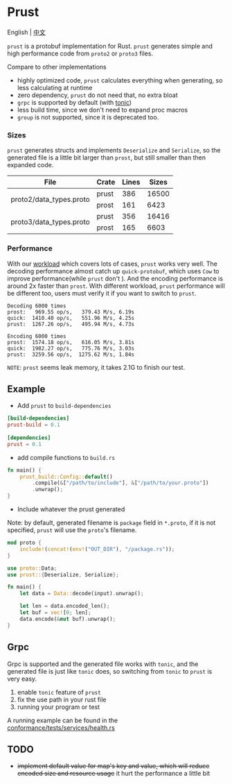 # Prust

English | [中文](README_cn.md)

`prust` is a protobuf implementation for Rust. `prust` generates simple and high performance
code from `proto2` or `proto3` files.

Compare to other implementations
- highly optimized code, `prust` calculates everything when generating, so less calculating at runtime
- zero dependency, `prust` do not need that, no extra bloat
- `grpc` is supported by default (with [tonic](https://github.com/hyperium/tonic))
- less build time, since we don't need to expand proc macros
- `group` is not supported, since it is deprecated too.

### Sizes
`prust` generates structs and implements `Deserialize` and `Serialize`,
so the generated file is a little bit larger than `prost`, but still smaller 
than then expanded code.

<table>
    <thead>
        <tr>
            <th> File </th>
            <th> Crate </th>
            <th> Lines </th>
            <th> Sizes </th>
        </tr>
    </thead>
    <tbody>
        <tr>
            <td rowspan=2>proto2/data_types.proto</td>
            <td> prust </td>
            <td> 386 </td>
            <td> 16500 </td>
        </tr>
        <tr>
            <td> prost </td>
            <td> 161 </td>
            <td> 6423 </td>
        </tr>
        <tr>
            <td rowspan=2> proto3/data_types.proto </td>
            <td> prust </td>
            <td> 356 </td>
            <td> 16416 </td>
        </tr>
        <tr>
            <td> prost </td>
            <td> 165 </td>
            <td> 6603 </td>
        </tr>
    </tbody>
</table>


### Performance
With our [workload](perf/proto/perf.proto) which covers lots of cases, `prust` works very well. 
The decoding performance almost catch up `quick-protobuf`, which uses `Cow` to 
improve performance(while `prust` don't ). And the encoding performance is around 2x 
faster than `prost`. With different workload, `prust` performance will be different
too, users must verify it if you want to switch to `prust`.

```text
Decoding 6000 times
prost:   969.55 op/s,   379.43 M/s, 6.19s
quick:  1410.40 op/s,   551.96 M/s, 4.25s
prust:  1267.26 op/s,   495.94 M/s, 4.73s

Encoding 6000 times
prost:  1574.18 op/s,   616.05 M/s, 3.81s
quick:  1982.27 op/s,   775.76 M/s, 3.03s
prust:  3259.56 op/s,  1275.62 M/s, 1.84s
```

`NOTE`: `prost` seems leak memory, it takes 2.1G to finish our test.

## Example
- Add `prust` to `build-dependencies`
```toml
[build-dependencies]
prust-build = 0.1
 
[dependencies]
prust = 0.1
```

- add compile functions to `build.rs` 
```rust
fn main() {
    prust_build::Config::default()
        .compile(&["/path/to/include"], &["/path/to/your.proto"])
        .unwrap();
}
```

- Include whatever the prust generated

Note: by default, generated filename is `package` field in `*.proto`, if it is not specified, 
`prust` will use the `proto`'s filename.
```rust
mod proto {
    include!(concat!(env!("OUT_DIR"), "/package.rs"));
}

use proto::Data;
use prust::{Deserialize, Serialize};

fn main() {
    let data = Data::decode(input).unwrap();

    let len = data.encoded_len();
    let buf = vec![0; len];
    data.encode(&mut buf).unwrap();
}
```

## Grpc
Grpc is supported and the generated file works with `tonic`, 
and the generated file is just like `tonic` does, so switching from `tonic`
to `prust` is very easy.
1. enable `tonic` feature of `prust`
2. fix the use path in your rust file
3. running your program or test

A running example can be found in the [conformance/tests/services/health.rs](conformance/tests/services/health.rs)

## TODO
- ~~implement default value for map's key and value, which will reduce 
encoded size and resource usage~~ it hurt the performance a little bit
